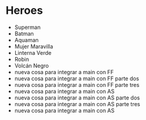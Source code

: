 # Heroes

* Superman
* Batman
* Aquaman
* Mujer Maravilla
* Linterna Verde
* Robin
* Volcán Negro
* nueva cosa para integrar a main con FF
* nueva cosa para integrar a main con FF parte dos
* nueva cosa para integrar a main con FF parte tres
* nueva cosa para integrar a main con AS
* nueva cosa para integrar a main con AS parte dos
* nueva cosa para integrar a main con AS parte tres
* nueva cosa para integrar a main con AS
